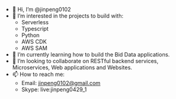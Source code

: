 - 👋 Hi, I’m @jinpeng0102
- 👀 I’m interested in the projects to build with:
  - Serverless
  - Typescript
  - Python
  - AWS CDK
  - AWS SAM
- 🌱 I’m currently learning how to build the Bid Data applications.
- 💞️ I’m looking to collaborate on RESTful backend services, Microservices, Web applications and Websites.
- 📫 How to reach me:
  - Email: jinpeng0102@gmail.com
  - Skype: live:jinpeng0429_1
